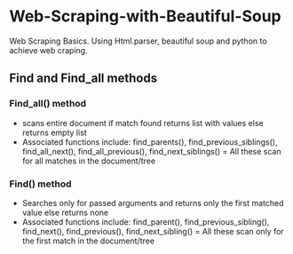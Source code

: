 # Web-Scraping-with-Beautiful-Soup
Web Scraping Basics. Using Html.parser, beautiful soup and python to achieve web craping.


## Find and Find_all methods

### Find_all() method
- scans entire document if match found returns list with values else returns empty list
- Associated functions include: find_parents(), find_previous_siblings(), find_all_next(), find_all_previous(),
find_next_siblings() = All these scan for all matches in the document/tree

### Find() method
- Searches only for passed arguments and returns only the first matched value else returns none
- Associated functions include: find_parent(), find_previous_sibling(), find_next(), find_previous(),
find_next_sibling() = All these scan only for the first  match in the document/tree